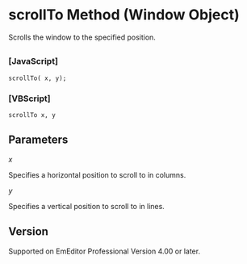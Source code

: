 # scrollTo Method (Window Object)

Scrolls the window to the specified position.

## 

### \[JavaScript\]

```
scrollTo( x, y);
```

### \[VBScript\]

```
scrollTo x, y
```

## Parameters

_x_

Specifies a horizontal position to scroll to in columns.

_y_

Specifies a vertical position to scroll to in lines.

## Version

Supported on EmEditor Professional Version 4.00 or later.
